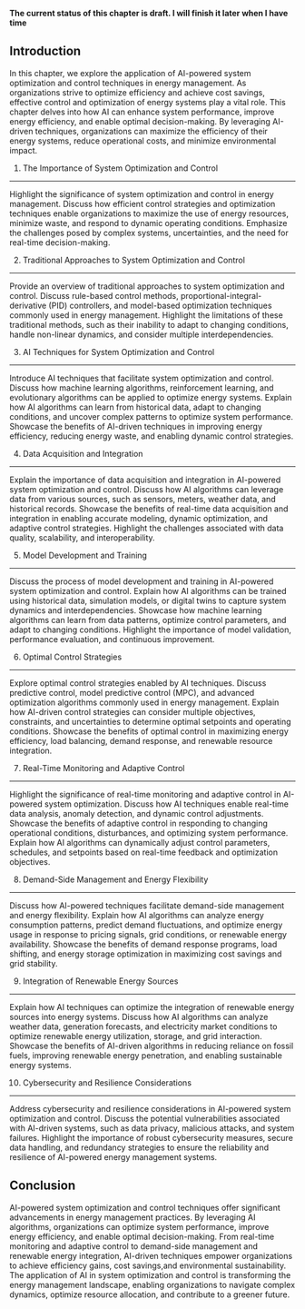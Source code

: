 **The current status of this chapter is draft. I will finish it later when I have time**

Introduction
------------

In this chapter, we explore the application of AI-powered system optimization and control techniques in energy management. As organizations strive to optimize efficiency and achieve cost savings, effective control and optimization of energy systems play a vital role. This chapter delves into how AI can enhance system performance, improve energy efficiency, and enable optimal decision-making. By leveraging AI-driven techniques, organizations can maximize the efficiency of their energy systems, reduce operational costs, and minimize environmental impact.

1. The Importance of System Optimization and Control
----------------------------------------------------

Highlight the significance of system optimization and control in energy management. Discuss how efficient control strategies and optimization techniques enable organizations to maximize the use of energy resources, minimize waste, and respond to dynamic operating conditions. Emphasize the challenges posed by complex systems, uncertainties, and the need for real-time decision-making.

2. Traditional Approaches to System Optimization and Control
------------------------------------------------------------

Provide an overview of traditional approaches to system optimization and control. Discuss rule-based control methods, proportional-integral-derivative (PID) controllers, and model-based optimization techniques commonly used in energy management. Highlight the limitations of these traditional methods, such as their inability to adapt to changing conditions, handle non-linear dynamics, and consider multiple interdependencies.

3. AI Techniques for System Optimization and Control
----------------------------------------------------

Introduce AI techniques that facilitate system optimization and control. Discuss how machine learning algorithms, reinforcement learning, and evolutionary algorithms can be applied to optimize energy systems. Explain how AI algorithms can learn from historical data, adapt to changing conditions, and uncover complex patterns to optimize system performance. Showcase the benefits of AI-driven techniques in improving energy efficiency, reducing energy waste, and enabling dynamic control strategies.

4. Data Acquisition and Integration
-----------------------------------

Explain the importance of data acquisition and integration in AI-powered system optimization and control. Discuss how AI algorithms can leverage data from various sources, such as sensors, meters, weather data, and historical records. Showcase the benefits of real-time data acquisition and integration in enabling accurate modeling, dynamic optimization, and adaptive control strategies. Highlight the challenges associated with data quality, scalability, and interoperability.

5. Model Development and Training
---------------------------------

Discuss the process of model development and training in AI-powered system optimization and control. Explain how AI algorithms can be trained using historical data, simulation models, or digital twins to capture system dynamics and interdependencies. Showcase how machine learning algorithms can learn from data patterns, optimize control parameters, and adapt to changing conditions. Highlight the importance of model validation, performance evaluation, and continuous improvement.

6. Optimal Control Strategies
-----------------------------

Explore optimal control strategies enabled by AI techniques. Discuss predictive control, model predictive control (MPC), and advanced optimization algorithms commonly used in energy management. Explain how AI-driven control strategies can consider multiple objectives, constraints, and uncertainties to determine optimal setpoints and operating conditions. Showcase the benefits of optimal control in maximizing energy efficiency, load balancing, demand response, and renewable resource integration.

7. Real-Time Monitoring and Adaptive Control
--------------------------------------------

Highlight the significance of real-time monitoring and adaptive control in AI-powered system optimization. Discuss how AI techniques enable real-time data analysis, anomaly detection, and dynamic control adjustments. Showcase the benefits of adaptive control in responding to changing operational conditions, disturbances, and optimizing system performance. Explain how AI algorithms can dynamically adjust control parameters, schedules, and setpoints based on real-time feedback and optimization objectives.

8. Demand-Side Management and Energy Flexibility
------------------------------------------------

Discuss how AI-powered techniques facilitate demand-side management and energy flexibility. Explain how AI algorithms can analyze energy consumption patterns, predict demand fluctuations, and optimize energy usage in response to pricing signals, grid conditions, or renewable energy availability. Showcase the benefits of demand response programs, load shifting, and energy storage optimization in maximizing cost savings and grid stability.

9. Integration of Renewable Energy Sources
------------------------------------------

Explain how AI techniques can optimize the integration of renewable energy sources into energy systems. Discuss how AI algorithms can analyze weather data, generation forecasts, and electricity market conditions to optimize renewable energy utilization, storage, and grid interaction. Showcase the benefits of AI-driven algorithms in reducing reliance on fossil fuels, improving renewable energy penetration, and enabling sustainable energy systems.

10. Cybersecurity and Resilience Considerations
-----------------------------------------------

Address cybersecurity and resilience considerations in AI-powered system optimization and control. Discuss the potential vulnerabilities associated with AI-driven systems, such as data privacy, malicious attacks, and system failures. Highlight the importance of robust cybersecurity measures, secure data handling, and redundancy strategies to ensure the reliability and resilience of AI-powered energy management systems.

Conclusion
----------

AI-powered system optimization and control techniques offer significant advancements in energy management practices. By leveraging AI algorithms, organizations can optimize system performance, improve energy efficiency, and enable optimal decision-making. From real-time monitoring and adaptive control to demand-side management and renewable energy integration, AI-driven techniques empower organizations to achieve efficiency gains, cost savings,and environmental sustainability. The application of AI in system optimization and control is transforming the energy management landscape, enabling organizations to navigate complex dynamics, optimize resource allocation, and contribute to a greener future.
